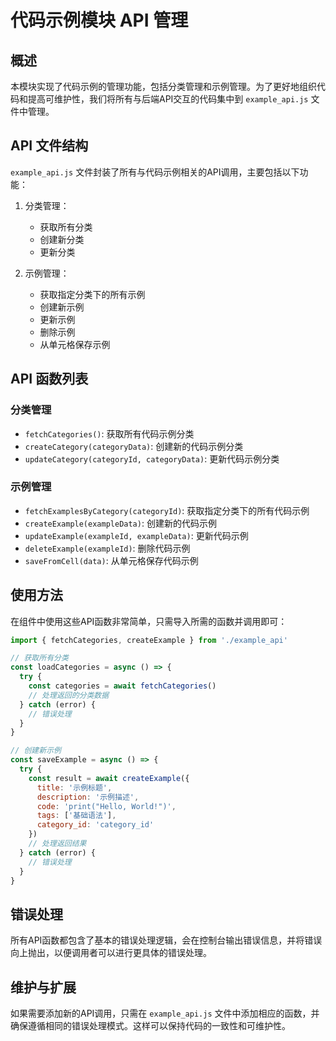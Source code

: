 # 代码示例模块 API 管理

## 概述

本模块实现了代码示例的管理功能，包括分类管理和示例管理。为了更好地组织代码和提高可维护性，我们将所有与后端API交互的代码集中到 `example_api.js` 文件中管理。

## API 文件结构

`example_api.js` 文件封装了所有与代码示例相关的API调用，主要包括以下功能：

1. 分类管理：
   - 获取所有分类
   - 创建新分类
   - 更新分类

2. 示例管理：
   - 获取指定分类下的所有示例
   - 创建新示例
   - 更新示例
   - 删除示例
   - 从单元格保存示例

## API 函数列表

### 分类管理

- `fetchCategories()`: 获取所有代码示例分类
- `createCategory(categoryData)`: 创建新的代码示例分类
- `updateCategory(categoryId, categoryData)`: 更新代码示例分类

### 示例管理

- `fetchExamplesByCategory(categoryId)`: 获取指定分类下的所有代码示例
- `createExample(exampleData)`: 创建新的代码示例
- `updateExample(exampleId, exampleData)`: 更新代码示例
- `deleteExample(exampleId)`: 删除代码示例
- `saveFromCell(data)`: 从单元格保存代码示例

## 使用方法

在组件中使用这些API函数非常简单，只需导入所需的函数并调用即可：

```javascript
import { fetchCategories, createExample } from './example_api'

// 获取所有分类
const loadCategories = async () => {
  try {
    const categories = await fetchCategories()
    // 处理返回的分类数据
  } catch (error) {
    // 错误处理
  }
}

// 创建新示例
const saveExample = async () => {
  try {
    const result = await createExample({
      title: '示例标题',
      description: '示例描述',
      code: 'print("Hello, World!")',
      tags: ['基础语法'],
      category_id: 'category_id'
    })
    // 处理返回结果
  } catch (error) {
    // 错误处理
  }
}
```

## 错误处理

所有API函数都包含了基本的错误处理逻辑，会在控制台输出错误信息，并将错误向上抛出，以便调用者可以进行更具体的错误处理。

## 维护与扩展

如果需要添加新的API调用，只需在 `example_api.js` 文件中添加相应的函数，并确保遵循相同的错误处理模式。这样可以保持代码的一致性和可维护性。 